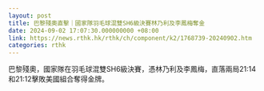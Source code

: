 ```yaml
---
layout: post
title: 巴黎殘奧直擊｜國家隊羽毛球混雙SH6級決賽林乃利及李鳳梅奪金
date: 2024-09-02 17:07:30.000000000 +08:00
link: https://news.rthk.hk/rthk/ch/component/k2/1768739-20240902.htm
categories: rthk
---
```


巴黎殘奧，國家隊在羽毛球混雙SH6級決賽，憑林乃利及李鳳梅，直落兩局21:14和21:12擊敗美國組合奪得金牌。
